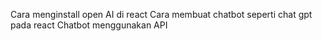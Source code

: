 Cara menginstall open AI di react
Cara membuat chatbot seperti chat gpt pada react
Chatbot menggunakan API